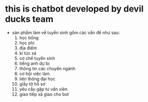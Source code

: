 # this is chatbot developed by devil ducks team
* sản phẩm làm về tuyển sinh gồm các vấn đề như sau:
  1. học bổng
  2. học phí
  3. địa điểm
  4. kí túc xá
  5. cơ chế tuyển sinh
  6. tiếng anh dự bị
  7. thông tin các chuyên ngành
  8. cơ hội việc làm
  9. liên thông đại học
  10. giấy tờ hồ sơ
  11. yêu cầu gặp tư vấn viên
  12. giao tiếp xã giao cho bot
